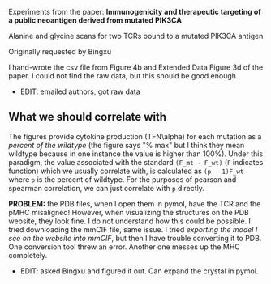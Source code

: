 
Experiments from the paper: **Immunogenicity and therapeutic targeting of a public neoantigen derived from mutated PIK3CA**

Alanine and glycine scans for two TCRs bound to a mutated PIK3CA antigen

Originally requested by Bingxu

I hand-wrote the csv file from Figure 4b and Extended Data Figure 3d of the paper. I could not find the raw data, but this should be good enough.
- EDIT: emailed authors, got raw data

## What we should correlate with
The figures provide cytokine production (TFN\alpha) for each mutation as a *percent of the wildtype* (the figure says "% max" but I think they mean wildtype because in one instance the value is higher than 100%).
Under this paradigm, the value associated with the standard `(F_mt - F_wt)` (`F` indicates function) which we usually correlate with, is calculated as `(p - 1)F_wt` where `p` is the percent of wildtype.
For the purposes of pearson and spearman correlation, we can just correlate with `p` directly.


**PROBLEM:** the PDB files, when I open them in pymol, have the TCR and the pMHC misaligned! However, when visualizing the structures on the PDB website, they look fine. I do not understand how this could be possible.
I tried downloading the mmCIF file, same issue. I tried *exporting the model I see on the website into mmCIF*, but then I have trouble converting it to PDB. One conversion tool threw an error. Another one messes up the MHC completely.
- EDIT: asked Bingxu and figured it out. Can expand the crystal in pymol.
